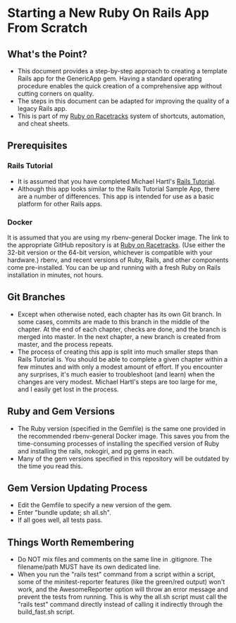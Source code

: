 # Starting a New Ruby On Rails App From Scratch

## What's the Point?
*  This document provides a step-by-step approach to creating a template Rails app for the GenericApp gem.  Having a standard operating procedure enables the quick creation of a comprehensive app without cutting corners on quality.
*  The steps in this document can be adapted for improving the quality of a legacy Rails app.
*  This is part of my [Ruby on Racetracks](http://www.rubyonracetracks.com/) system of shortcuts, automation, and cheat sheets.

## Prerequisites

### Rails Tutorial
*  It is assumed that you have completed Michael Hartl's [Rails Tutorial](https://www.railstutorial.org/).
*  Although this app looks similar to the Rails Tutorial Sample App, there are a number of differences.  This app is intended for use as a basic platform for other Rails apps.

### Docker
It is assumed that you are using my rbenv-general Docker image.  The link to the appropriate GitHub repository is at [Ruby on Racetracks](http://www.rubyonracetracks.com/).  (Use either the 32-bit version or the 64-bit version, whichever is compatible with your hardware.)  rbenv, and recent versions of Ruby, Rails, and other components come pre-installed.  You can be up and running with a fresh Ruby on Rails installation in minutes, not hours.

## Git Branches
*  Except when otherwise noted, each chapter has its own Git branch.  In some cases, commits are made to this branch in the middle of the chapter.  At the end of each chapter, checks are done, and the branch is merged into master.  In the next chapter, a new branch is created from master, and the process repeats.
*  The process of creating this app is split into much smaller steps than Rails Tutorial is.  You should be able to complete a given chapter within a few minutes and with only a modest amount of effort.  If you encounter any surprises, it's much easier to troubleshoot (and learn) when the changes are very modest.  Michael Hartl's steps are too large for me, and I easily get lost in the process.

## Ruby and Gem Versions
*  The Ruby version (specified in the Gemfile) is the same one provided in the recommended rbenv-general Docker image.  This saves you from the time-consuming processes of installing the specified version of Ruby and installing the rails, nokogiri, and pg gems in each.
*  Many of the gem versions specified in this repository will be outdated by the time you read this.  


## Gem Version Updating Process
*  Edit the Gemfile to specify a new version of the gem.
*  Enter "bundle update; sh all.sh".
*  If all goes well, all tests pass.

## Things Worth Remembering
* Do NOT mix files and comments on the same line in .gitignore.  The filename/path MUST have its own dedicated line.
* When you run the "rails test" command from a script within a script, some of the minitest-reporter features (like the green/red output) won't work, and the AwesomeReporter option will throw an error message and prevent the tests from running.  This is why the all.sh script must call the "rails test" command directly instead of calling it indirectly through the build_fast.sh script.
